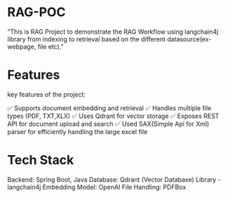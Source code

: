 # RAG-POC
"This is RAG Project to demonstrate the RAG Workflow using langchain4j library from indexing to retrieval based on the different datasource(ex- webpage, file etc)."

 # Features
 key features of the project:

✅ Supports document embedding and retrieval
✅ Handles multiple file types (PDF, TXT,XLX)
✅ Uses Qdrant for vector storage
✅ Exposes REST API for document upload and search
✅ Used SAX(Simple Api for Xml) parser for efficiently handling the large excel file 


# Tech Stack
Backend: Spring Boot, Java
Database: Qdrant  (Vector Database)
Library - langchain4j
Embedding Model: OpenAI 
File Handling:  PDFBox



  


